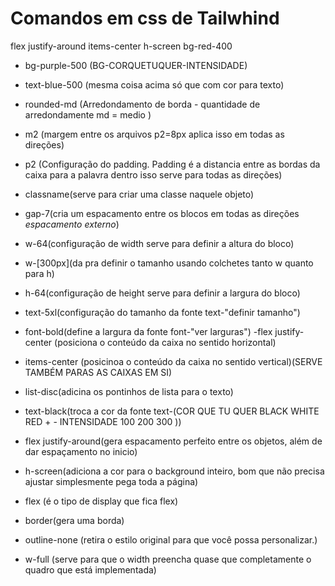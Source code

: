 # Comandos em css de Tailwhind
flex justify-around items-center h-screen bg-red-400

 - bg-purple-500 (BG-CORQUETUQUER-INTENSIDADE)
 - text-blue-500 (mesma coisa acima só que com cor para texto)

 - rounded-md (Arredondamento de borda - quantidade de arredondamente md = medio )

 - m2 (margem entre os arquivos p2=8px aplica isso em todas as direções)

 - p2 (Configuração do padding. Padding é a distancia entre as bordas da caixa para a palavra dentro isso serve para todas as direções)

 - classname(serve para criar uma classe naquele objeto)

 - gap-7(cria um espacamento entre os blocos em todas as direções *espacamento externo*)

 - w-64(configuração de width serve para definir a altura do bloco)
 - w-[300px](da pra definir o tamanho usando colchetes tanto w quanto para h)
 - h-64(configuração de height serve para definir a largura do bloco)
 - text-5xl(configuração do tamanho da fonte text-"definir tamanho")
 - font-bold(define a largura da fonte font-"ver larguras")
 -flex justify-center (posiciona o conteúdo da caixa no sentido horizontal)
 - items-center (posicinoa o conteúdo da caixa no sentido vertical)(SERVE TAMBÉM PARAS AS CAIXAS EM SI)
 -  list-disc(adicina os pontinhos de lista para o texto)
 -  text-black(troca a cor da fonte text-(COR QUE TU QUER BLACK WHITE RED + - INTENSIDADE 100 200 300 ))
 - flex justify-around(gera espacamento perfeito entre os objetos, além de dar espaçamento no inicio)
 - h-screen(adiciona a cor para o background inteiro, bom que não precisa ajustar simplesmente pega toda a página)
 - flex (é o tipo de display que fica flex)
 - border(gera uma borda)
 - outline-none (retira o estilo original para que você possa personalizar.)
 - w-full (serve para que o width preencha quase que completamente o quadro que está implementada)
